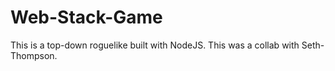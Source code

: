 # Web-Stack-Game
This is a top-down roguelike built with NodeJS. This was a collab with Seth-Thompson.
